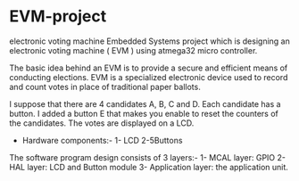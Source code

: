 # EVM-project
electronic voting machine
 Embedded Systems project which is designing an electronic voting machine ( EVM ) using atmega32 micro controller.

The basic idea behind an EVM is to provide a secure and efficient means of conducting elections. EVM is a specialized electronic device used to record and count votes in place of traditional paper ballots.

I suppose that there are 4 candidates
A, B, C and D. Each candidate has a button. I added a button E that makes you enable to reset the counters of the candidates. The votes are displayed on a LCD.

- Hardware components:-
1- LCD 
2-5Buttons

The software program design consists of 3 layers:-
1- MCAL layer: GPIO 
2- HAL layer: LCD and Button module 
3- Application layer: the application unit.
